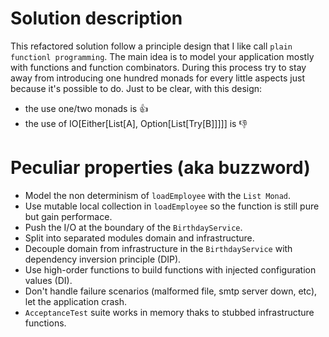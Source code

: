 # Solution description

This refactored solution follow a principle design that I like call `plain functionl programming`. The main idea is to model your application mostly with functions and function combinators. During this process try to stay away from introducing one hundred monads for every little aspects just because it's possible to do. Just to be clear, with this design:

- the use one/two monads is :+1:
- the use of IO[Either[List[A], Option[List[Try[B]]]]] is :-1:

# Peculiar properties (aka buzzword)
- Model the non determinism of `loadEmployee` with the `List Monad`.
- Use mutable local collection in `loadEmployee` so the function is still pure but gain performace.
- Push the I/O at the boundary of the `BirthdayService`.
- Split into separated modules domain and infrastructure.
- Decouple domain from infrastructure in the `BirthdayService` with dependency inversion principle (DIP).
- Use high-order functions to build functions with injected configuration values (DI).
- Don't handle failure scenarios (malformed file, smtp server down, etc), let the application crash.
- `AcceptanceTest` suite works in memory thaks to stubbed infrastructure functions.